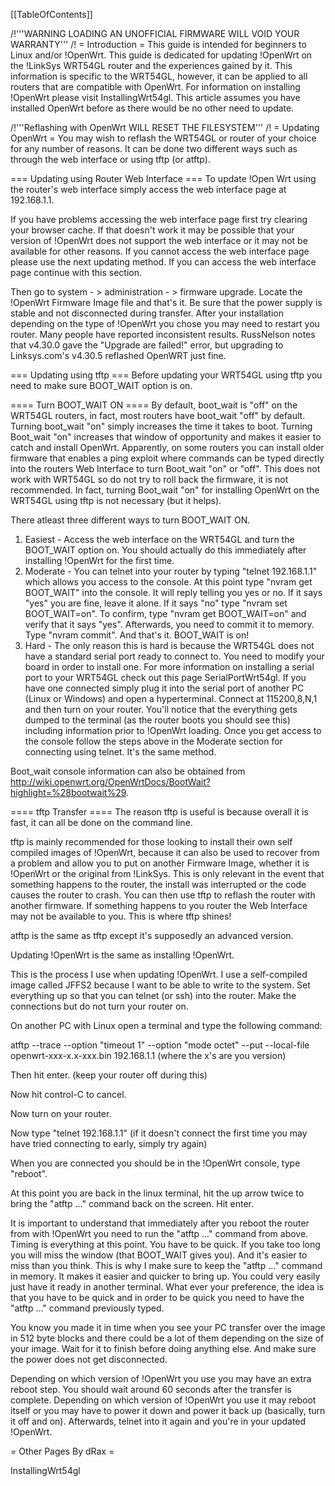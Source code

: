 \[\[TableOfContents\]\]

/!'''WARNING LOADING AN UNOFFICIAL FIRMWARE WILL VOID YOUR WARRANTY'''
/!
 = Introduction = This guide is intended for beginners to Linux and/or
!OpenWrt. This guide is dedicated for updating !OpenWrt on the !LinkSys
WRT54GL router and the experiences gained by it. This information is
specific to the WRT54GL, however, it can be applied to all routers that
are compatible with OpenWrt. For information on installing !OpenWrt
please visit InstallingWrt54gl. This article assumes you have installed
OpenWrt before as there would be no other need to update.

/!'''Reflashing with OpenWrt WILL RESET THE FILESYSTEM''' /!
 = Updating OpenWrt = You may wish to reflash the WRT54GL or router of
your choice for any number of reasons. It can be done two different ways
such as through the web interface or using tftp (or atftp).

=== Updating using Router Web Interface === To update !Open Wrt using
the router's web interface simply access the web interface page at
192.168.1.1.

If you have problems accessing the web interface page first try clearing
your browser cache. If that doesn't work it may be possible that your
version of !OpenWrt does not support the web interface or it may not be
available for other reasons. If you cannot access the web interface page
please use the next updating method. If you can access the web interface
page continue with this section.

Then go to system - &gt; administration - &gt; firmware upgrade. Locate
the !OpenWrt Firmware Image file and that's it. Be sure that the power
supply is stable and not disconnected during transfer. After your
installation depending on the type of !OpenWrt you chose you may need to
restart you router. Many people have reported inconsistent results.
RussNelson notes that v4.30.0 gave the "Upgrade are failed!" error, but
upgrading to Linksys.com's v4.30.5 reflashed OpenWRT just fine.

=== Updating using tftp === Before updating your WRT54GL using tftp you
need to make sure BOOT\_WAIT option is on.

==== Turn BOOT\_WAIT ON ==== By default, boot\_wait is "off" on the
WRT54GL routers, in fact, most routers have boot\_wait "off" by default.
Turning boot\_wait "on" simply increases the time it takes to boot.
Turning Boot\_wait "on" increases that window of opportunity and makes
it easier to catch and install OpenWrt. Apparently, on some routers you
can install older firmware that enables a ping exploit where commands
can be typed directly into the routers Web Interface to turn Boot\_wait
"on" or "off". This does not work with WRT54GL so do not try to roll
back the firmware, it is not recommended. In fact, turning Boot\_wait
"on" for installing OpenWrt on the WRT54GL using tftp is not necessary
(but it helps).

There atleast three different ways to turn BOOT\_WAIT ON.

1.  Easiest - Access the web interface on the WRT54GL and turn the
    BOOT\_WAIT option on. You should actually do this immediately after
    installing !OpenWrt for the first time.
2.  Moderate - You can telnet into your router by typing "telnet
    192.168.1.1" which allows you access to the console. At this point
    type "nvram get BOOT\_WAIT" into the console. It will reply telling
    you yes or no. If it says "yes" you are fine, leave it alone. If it
    says "no" type "nvram set BOOT\_WAIT=on". To confirm, type "nvram
    get BOOT\_WAIT=on" and verify that it says "yes". Afterwards, you
    need to commit it to memory. Type "nvram commit". And that's it.
    BOOT\_WAIT is on!
3.  Hard - The only reason this is hard is because the WRT54GL does not
    have a standard serial port ready to connect to. You need to modify
    your board in order to install one. For more information on
    installing a serial port to your WRT54GL check out this page
    SerialPortWrt54gl. If you have one connected simply plug it into the
    serial port of another PC (Linux or Windows) and open a
    hyperterminal. Connect at 115200,8,N,1 and then turn on your router.
    You'll notice that the everything gets dumped to the terminal (as
    the router boots you should see this) including information prior to
    !OpenWrt loading. Once you get access to the console follow the
    steps above in the Moderate section for connecting using telnet.
    It's the same method.

Boot\_wait console information can also be obtained from
<http://wiki.openwrt.org/OpenWrtDocs/BootWait?highlight=%28bootwait%29>.

==== tftp Transfer ==== The reason tftp is useful is because overall it
is fast, it can all be done on the command line.

tftp is mainly recommended for those looking to install their own self
compiled images of !OpenWrt, because it can also be used to recover from
a problem and allow you to put on another Firmware Image, whether it is
!OpenWrt or the original from !LinkSys. This is only relevant in the
event that something happens to the router, the install was interrupted
or the code causes the router to crash. You can then use tftp to reflash
the router with another firmware. If something happens to you router the
Web Interface may not be available to you. This is where tftp shines!

atftp is the same as tftp except it's supposedly an advanced version.

Updating !OpenWrt is the same as installing !OpenWrt.

This is the process I use when updating !OpenWrt. I use a self-compiled
image called JFFS2 because I want to be able to write to the system. Set
everything up so that you can telnet (or ssh) into the router. Make the
connections but do not turn your router on.

On another PC with Linux open a terminal and type the following command:

atftp --trace --option "timeout 1" --option "mode octet" --put
--local-file openwrt-xxx-x.x-xxx.bin 192.168.1.1 (where the x's are you
version)

Then hit enter. (keep your router off during this)

Now hit control-C to cancel.

Now turn on your router.

Now type "telnet 192.168.1.1" (if it doesn't connect the first time you
may have tried connecting to early, simply try again)

When you are connected you should be in the !OpenWrt console, type
"reboot".

At this point you are back in the linux terminal, hit the up arrow twice
to bring the "atftp ..." command back on the screen. Hit enter.

It is important to understand that immediately after you reboot the
router from with !OpenWrt you need to run the "atftp ..." command from
above. Timing is everything at this point. You have to be quick. If you
take too long you will miss the window (that BOOT\_WAIT gives you). And
it's easier to miss than you think. This is why I make sure to keep the
"atftp ..." command in memory. It makes it easier and quicker to bring
up. You could very easily just have it ready in another terminal. What
ever your preference, the idea is that you have to be quick and in order
to be quick you need to have the "atftp ..." command previously typed.

You know you made it in time when you see your PC transfer over the
image in 512 byte blocks and there could be a lot of them depending on
the size of your image. Wait for it to finish before doing anything
else. And make sure the power does not get disconnected.

Depending on which version of !OpenWrt you use you may have an extra
reboot step. You should wait around 60 seconds after the transfer is
complete. Depending on which version of !OpenWrt you use it may reboot
itself or you may have to power it down and power it back up (basically,
turn it off and on). Afterwards, telnet into it again and you're in your
updated !OpenWrt.

= Other Pages By dRax =

InstallingWrt54gl
